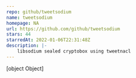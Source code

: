 ```yaml
---
repo: github/tweetsodium
name: tweetsodium
homepage: NA
url: https://github.com/github/tweetsodium
stars: 44
starredAt: 2022-01-06T22:31:48Z
description: |-
    libsodium sealed cryptobox using tweetnacl
---
```


[object Object]
